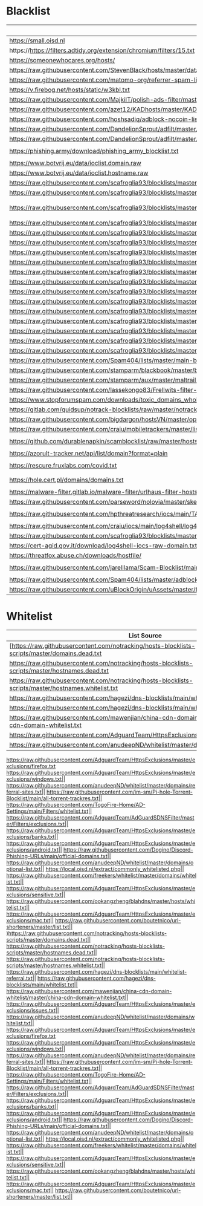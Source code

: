 # Blacklist

List Source | Type | Category | Comments
--- | --- | --- | ---
https://small.oisd.nl|adblock|`ads`|
https://https://filters.adtidy.org/extension/chromium/filters/15.txt|hostfile|`ads`|
https://someonewhocares.org/hosts/|hostfile|`ads`|
https://raw.githubusercontent.com/StevenBlack/hosts/master/data/StevenBlack/hosts|hostfile|`ads`|
https://raw.githubusercontent.com/matomo-org/referrer-spam-list/master/spammers.txt|hostfile|`spam`|
https://v.firebog.net/hosts/static/w3kbl.txt|hostfile|`ads`|
https://raw.githubusercontent.com/MajkiIT/polish-ads-filter/master/polish-pihole-filters/hostfile.txt|hostfile|`ads`|
https://raw.githubusercontent.com/azet12/KADhosts/master/KADhosts.txt|hostfile|`ads`|
https://raw.githubusercontent.com/hoshsadiq/adblock-nocoin-list/master/hosts.txt|hostfile|`mining`|
https://raw.githubusercontent.com/DandelionSprout/adfilt/master/NorwegianExperimentalList%20alternate%20versions/NordicFiltersPiHole.txt|hostfile|`ads`|
https://raw.githubusercontent.com/DandelionSprout/adfilt/master/Alternate%20versions%20Anti-Malware%20List/AntiMalwareHosts.txt|hostfile|`malware`|
https://phishing.army/download/phishing_army_blocklist.txt|hostfile|`malware` `phishing`|
https://www.botvrij.eu/data/ioclist.domain.raw|hostfile|`malware`|
https://www.botvrij.eu/data/ioclist.hostname.raw|hostfile|`malware`|
https://raw.githubusercontent.com/scafroglia93/blocklists/master/blocklists-main.txt|hostfile|`malware`|
https://raw.githubusercontent.com/scafroglia93/blocklists/master/blocklists-certego.txt|hostfile|`malware`|
https://raw.githubusercontent.com/scafroglia93/blocklists/master/blocklists-personal.txt|hostfile|`spam` `malware` `phishing`|
https://raw.githubusercontent.com/scafroglia93/blocklists/master/blocklists-unit42-silverterrier.txt|hostfile|`malware`|
https://raw.githubusercontent.com/scafroglia93/blocklists/master/blocklists-unit42-playbook.txt|hostfile|`malware`|
https://raw.githubusercontent.com/scafroglia93/blocklists/master/blocklists-malware-traffic.txt|hostfile|`malware`|
https://raw.githubusercontent.com/scafroglia93/blocklists/master/blocklists-eset.txt|hostfile|`malware`|
https://raw.githubusercontent.com/scafroglia93/blocklists/master/blocklists-sentinelone.txt|hostfile|`malware`|
https://raw.githubusercontent.com/scafroglia93/blocklists/master/blocklists-cyble.txt|hostfile|`malware`|
https://raw.githubusercontent.com/scafroglia93/blocklists/master/blocklists-citizenlabs.txt|hostfile|`malware`|
https://raw.githubusercontent.com/scafroglia93/blocklists/master/blocklists-drweb.txt|hostfile|`malware`|
https://raw.githubusercontent.com/scafroglia93/blocklists/master/blocklists-amnenstytech.txt|hostfile|`malware`|
https://raw.githubusercontent.com/scafroglia93/blocklists/master/blocklists-zscaler.txt|hostfile|`malware`|
https://raw.githubusercontent.com/scafroglia93/blocklists/master/blocklists-orangecyber.txt|hostfile|`malware`|
https://raw.githubusercontent.com/scafroglia93/blocklists/master/blocklists-stats.txt|hostfile|`tracking`|
https://raw.githubusercontent.com/scafroglia93/blocklists/master/blocklists-checkpoint.txt|hostfile|`malware`|
https://raw.githubusercontent.com/scafroglia93/blocklists/master/blocklists-symantec.txt|hostfile|`malware`|
https://raw.githubusercontent.com/Spam404/lists/master/main-blacklist.txt|hostfile|`spam`|
https://raw.githubusercontent.com/stamparm/blackbook/master/blackbook.txt|hostfile|`ads`|
https://raw.githubusercontent.com/stamparm/aux/master/maltrail-malware-domains.txt|hostfile|`malware`|
https://raw.githubusercontent.com/lassekongo83/Frellwits-filter-lists/master/Frellwits-Swedish-Hosts-File.txt|hostfile|`ads`|
https://www.stopforumspam.com/downloads/toxic_domains_whole.txt|hostfile|`ads`|
https://gitlab.com/quidsup/notrack-blocklists/raw/master/notrack-malware.txt|hostfile|`ads`|
https://raw.githubusercontent.com/bigdargon/hostsVN/master/option/hosts-VN|hostfile|`ads`|
https://raw.githubusercontent.com/craiu/mobiletrackers/master/list.txt|hostfile|`tracking`|
https://github.com/durablenapkin/scamblocklist/raw/master/hosts.txt|hostfile|`phishing` `scam`|
https://azorult-tracker.net/api/list/domain?format=plain|hostfiles|`malware`|
https://rescure.fruxlabs.com/covid.txt|hostfile|`phishing` `malware`|
https://hole.cert.pl/domains/domains.txt|hostfile|`phishing` `malware`|
https://malware-filter.gitlab.io/malware-filter/urlhaus-filter-hosts-online.txt|hostfile|`malware`|
https://raw.githubusercontent.com/parseword/nolovia/master/skel/hosts-government-malware.txt|hostfile|`malware`|
https://raw.githubusercontent.com/hpthreatresearch/iocs/main/TA551/domains.txt|hostfile|`phishing` `malware`|
https://raw.githubusercontent.com/craiu/iocs/main/log4shell/log4j_blocklist.txt|hostfile|`malware`|
https://raw.githubusercontent.com/scafroglia93/blocklists/master/blocklists-certagid.txt|hostfile|`malware`|
https://cert-agid.gov.it/download/log4shell-iocs-raw-domain.txt|hostfile|`malware`|
https://threatfox.abuse.ch/downloads/hostfile/|hostfile|`malware`|
https://raw.githubusercontent.com/jarelllama/Scam-Blocklist/main/domains.txt|hostfile|`phishing` `scam`|
https://raw.githubusercontent.com/Spam404/lists/master/adblock-list.txt|adblock|`ads`|
https://raw.githubusercontent.com/uBlockOrigin/uAssets/master/filters/badware.txt|adblock|`ads`|

# Whitelist
List Source | Comments
--- | --- | 
[https://raw.githubusercontent.com/notracking/hosts-blocklists-scripts/master/domains.dead.txt||](https://raw.githubusercontent.com/notracking/hosts-blocklists-scripts/master/domains.dead.txt||
https://raw.githubusercontent.com/notracking/hosts-blocklists-scripts/master/hostnames.dead.txt||
https://raw.githubusercontent.com/notracking/hosts-blocklists-scripts/master/hostnames.whitelist.txt||
https://raw.githubusercontent.com/hagezi/dns-blocklists/main/whitelist-referral.txt||
https://raw.githubusercontent.com/hagezi/dns-blocklists/main/whitelist.txt||
https://raw.githubusercontent.com/mawenjian/china-cdn-domain-whitelist/master/china-cdn-domain-whitelist.txt||
https://raw.githubusercontent.com/AdguardTeam/HttpsExclusions/master/exclusions/issues.txt||
https://raw.githubusercontent.com/anudeepND/whitelist/master/domains/whitelist.txt||
https://raw.githubusercontent.com/AdguardTeam/HttpsExclusions/master/exclusions/firefox.txt
https://raw.githubusercontent.com/AdguardTeam/HttpsExclusions/master/exclusions/windows.txt||
https://raw.githubusercontent.com/anudeepND/whitelist/master/domains/referral-sites.txt||
https://raw.githubusercontent.com/im-sm/Pi-hole-Torrent-Blocklist/main/all-torrent-trackres.txt||
https://raw.githubusercontent.com/TogoFire-Home/AD-Settings/main/Filters/whitelist.txt||
https://raw.githubusercontent.com/AdguardTeam/AdGuardSDNSFilter/master/Filters/exclusions.txt||
https://raw.githubusercontent.com/AdguardTeam/HttpsExclusions/master/exclusions/banks.txt||
https://raw.githubusercontent.com/AdguardTeam/HttpsExclusions/master/exclusions/android.txt||
https://raw.githubusercontent.com/Dogino/Discord-Phishing-URLs/main/official-domains.txt||
https://raw.githubusercontent.com/anudeepND/whitelist/master/domains/optional-list.txt||
https://local.oisd.nl/extract/commonly_whitelisted.php||
https://raw.githubusercontent.com/freekers/whitelist/master/domains/whitelist.txt||
https://raw.githubusercontent.com/AdguardTeam/HttpsExclusions/master/exclusions/sensitive.txt||
https://raw.githubusercontent.com/ookangzheng/blahdns/master/hosts/whitelist.txt||
https://raw.githubusercontent.com/AdguardTeam/HttpsExclusions/master/exclusions/mac.txt||
https://raw.githubusercontent.com/boutetnico/url-shorteners/master/list.txt||
)https://raw.githubusercontent.com/notracking/hosts-blocklists-scripts/master/domains.dead.txt||
https://raw.githubusercontent.com/notracking/hosts-blocklists-scripts/master/hostnames.dead.txt||
https://raw.githubusercontent.com/notracking/hosts-blocklists-scripts/master/hostnames.whitelist.txt||
https://raw.githubusercontent.com/hagezi/dns-blocklists/main/whitelist-referral.txt||
https://raw.githubusercontent.com/hagezi/dns-blocklists/main/whitelist.txt||
https://raw.githubusercontent.com/mawenjian/china-cdn-domain-whitelist/master/china-cdn-domain-whitelist.txt||
https://raw.githubusercontent.com/AdguardTeam/HttpsExclusions/master/exclusions/issues.txt||
https://raw.githubusercontent.com/anudeepND/whitelist/master/domains/whitelist.txt||
https://raw.githubusercontent.com/AdguardTeam/HttpsExclusions/master/exclusions/firefox.txt
https://raw.githubusercontent.com/AdguardTeam/HttpsExclusions/master/exclusions/windows.txt||
https://raw.githubusercontent.com/anudeepND/whitelist/master/domains/referral-sites.txt||
https://raw.githubusercontent.com/im-sm/Pi-hole-Torrent-Blocklist/main/all-torrent-trackres.txt||
https://raw.githubusercontent.com/TogoFire-Home/AD-Settings/main/Filters/whitelist.txt||
https://raw.githubusercontent.com/AdguardTeam/AdGuardSDNSFilter/master/Filters/exclusions.txt||
https://raw.githubusercontent.com/AdguardTeam/HttpsExclusions/master/exclusions/banks.txt||
https://raw.githubusercontent.com/AdguardTeam/HttpsExclusions/master/exclusions/android.txt||
https://raw.githubusercontent.com/Dogino/Discord-Phishing-URLs/main/official-domains.txt||
https://raw.githubusercontent.com/anudeepND/whitelist/master/domains/optional-list.txt||
https://local.oisd.nl/extract/commonly_whitelisted.php||
https://raw.githubusercontent.com/freekers/whitelist/master/domains/whitelist.txt||
https://raw.githubusercontent.com/AdguardTeam/HttpsExclusions/master/exclusions/sensitive.txt||
https://raw.githubusercontent.com/ookangzheng/blahdns/master/hosts/whitelist.txt||
https://raw.githubusercontent.com/AdguardTeam/HttpsExclusions/master/exclusions/mac.txt||
https://raw.githubusercontent.com/boutetnico/url-shorteners/master/list.txt||
